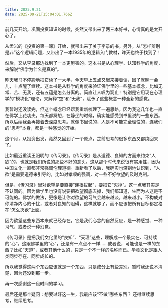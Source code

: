 ```yaml
---
title: 2025.9.21
date: 2025-09-21T15:04:01.766Z
---
```


前几天开始，巩固投资知识的时候，突然又带出来了两三本好书，心情真的是太开心了。

从孟岩的《投资的第一课》开始，就带出来了关于李录的书。另外，从“怎样辨别是非”这个逻辑问题，又带出了一本1935年的逻辑入门教材，昨天也终于找到了！

然后，又从李录那边找到了一本更厉害的。这本书是从心理学、认知科学的角度，来解说“佛学为什么是真的”。

昨天我马不停蹄地把它读了一大半，今天早上五点又起来接着读，困了就眯一会儿，十点醒了继续。这本书是从科学的角度来验证佛学里的一些基本概念，比如无常、苦、无我，还有五蕴是怎么分离的。简直让人叹为观止！特别是它用现在心理学的“模块化”理论，来解释“空”和“无我”，赋予了这些概念一种全新的感觉。

我暂时还没读完，但这个概念已经帮我重新梳理了一遍思路。因为我这几年也一直在佛学上花功夫，每天都冥想，在静坐的时候，确实能感受到书里说的一些东西。所以后续我会再接着去深度思考。就像书里说的，人是不可能完全理性的，连我们的“思考”本身，都是一种感觉的开始。

这个月，从投资出发，竟然又回到了一个原点，之前思考的很多东西又都绕回来了。

比如最近重读王阳明的《传习录》。《传习录》是从道德、良知的方面来约束“人欲”的，也就是我们所说的那些不好的念头。这从那个时代来说很有实用性，因为中国文化一直都非常强调伦理道德。重新看了以后，我确实也深刻地认识到，“人欲”是需要道德来引导的，比如对孝顺的强调，对一些不好欲望的及时克制。

但是，《传习录》里对欲望是要直接“连根拔起”，要把它“灭掉”。这一点我其实是不认同的。因为佛学里也没有说要把欲望彻底去掉，我们都知道，生而为人这是不可能的。佛学的做法，更像是让你对欲望的习气会越来越淡，越来越小，不构成对你清净内心的干扰，或者对良知的阻碍，这样就够了。而不应该把所有目标都定格在“怎么灭欲”上面。

因为欲望这些东西本来就已经存在，它是我们心念的自然反应，是一种感觉、一种习气，或者说一种幻觉。

《传习录》是把我们文化里的“良知”、“天理”这些，理解成一个最实在、可持续的“心”。这跟佛学里的“心”，还是有一点点不一样……或者说，可能也是一样的东西？比如“天道”，或者其他什么的，只是一个不一样的名称而已。毕竟文化是跟人类同步存在、同步成长的。

所以我觉得这两个东西应该就是一个东西，只是成分上有些差别。暂时我还说不清楚，因为还没到那一步。

再一次感谢这一段时间的学习。

最后还是那个疑问：想要过好这一生，我最应该“不做”哪些东西？
还得继续思考，继续思考。